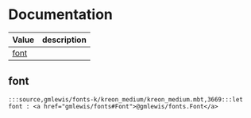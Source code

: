 # Documentation
|Value|description|
|---|---|
|[font](#font)||

## font

```moonbit
:::source,gmlewis/fonts-k/kreon_medium/kreon_medium.mbt,3669:::let font : <a href="gmlewis/fonts#Font">@gmlewis/fonts.Font</a>
```

